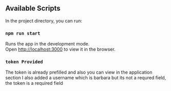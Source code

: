 

## Available Scripts

In the project directory, you can run:

### `npm run start`

Runs the app in the development mode.\
Open [http://localhost:3000](http://localhost:3000) to view it in the browser.


### `token Provided`

The token is already prefilled and also you can view in the application section
I also added a username which is barbara but its not a requred field, the token is a required field 


